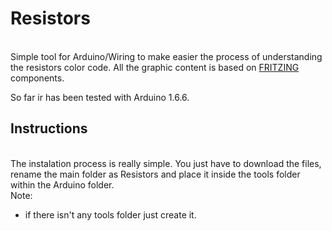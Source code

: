<h1>Resistors</h1></br>
Simple tool for Arduino/Wiring to make easier the process of understanding the resistors color code. All the graphic content is based on <a href=http://fritzing.org/home/ target=_blank>FRITZING</a> components.</br>

So far ir has been tested with Arduino 1.6.6.
</br>
<h2>Instructions</h2></br>
The instalation process is really simple. You just have to download the files, rename the main folder as Resistors and place it inside the tools folder within the Arduino folder.</br>
Note:
<ul>
<li>if there isn't any tools folder just create it.</li>
</ul>
